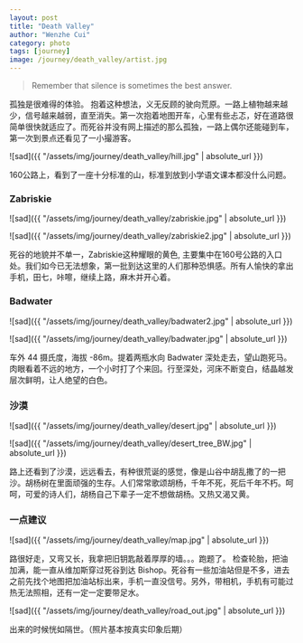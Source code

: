 ```yaml
---
layout: post
title: "Death Valley"
author: "Wenzhe Cui"
category: photo
tags: [journey]
image: /journey/death_valley/artist.jpg
---
```

> Remember that silence is sometimes the best answer.  

孤独是很难得的体验。 抱着这种想法，义无反顾的驶向荒原。一路上植物越来越少，信号越来越弱，直至消失。第一次抱着地图开车，心里有些忐忑，好在道路很简单很快就适应了。而死谷并没有网上描述的那么孤独，一路上偶尔还能碰到车，第一次到景点还看见了一小撮游客。  

![sad]({{ "/assets/img/journey/death_valley/hill.jpg" | absolute_url }})  

160公路上，看到了一座十分标准的山，标准到放到小学语文课本都没什么问题。

### Zabriskie
![sad]({{ "/assets/img/journey/death_valley/zabriskie.jpg" | absolute_url }})  

![sad]({{ "/assets/img/journey/death_valley/zabriskie2.jpg" | absolute_url }})  

死谷的地貌并不单一，Zabriskie这种耀眼的黄色, 主要集中在160号公路的入口处。我们如今已无法想象，第一批到达这里的人们那种恐惧感。所有人愉快的拿出手机，田七，咔嚓，继续上路，麻木并开心着。  


### Badwater
![sad]({{ "/assets/img/journey/death_valley/badwater2.jpg" | absolute_url }})  

![sad]({{ "/assets/img/journey/death_valley/badwater.jpg" | absolute_url }})  

车外 44 摄氏度，海拔 -86m。提着两瓶水向 Badwater 深处走去，望山跑死马。肉眼看着不远的地方，一个小时打了个来回。行至深处，河床不断变白，结晶越发层次鲜明，让人绝望的白色。  

### 沙漠
![sad]({{ "/assets/img/journey/death_valley/desert.jpg" | absolute_url }})  

![sad]({{ "/assets/img/journey/death_valley/desert_tree_BW.jpg" | absolute_url }})  

路上还看到了沙漠，远远看去，有种很荒诞的感觉，像是山谷中胡乱撒了的一把沙。胡杨树在里面顽强的生存。人们常常歌颂胡杨，千年不死，死后千年不朽。呵呵，可爱的诗人们，胡杨自己下辈子一定不想做胡杨。又热又渴又黄。  

### 一点建议
![sad]({{ "/assets/img/journey/death_valley/map.jpg" | absolute_url }})  

路很好走，又弯又长，我拿把旧钥匙敲着厚厚的墙。。。跑题了。 检查轮胎，把油加满，能一直从维加斯穿过死谷到达 Bishop。死谷有一些加油站但是不多，进去之前先找个地图把加油站标出来，手机一直没信号。另外，带相机，手机有可能过热无法照相，还有一定一定要带足水。  

![sad]({{ "/assets/img/journey/death_valley/road_out.jpg" | absolute_url }})   

出来的时候恍如隔世。（照片基本按真实印象后期）












